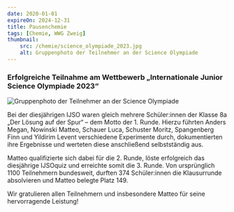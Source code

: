 ```yaml
---
date: 2020-01-01
expireOn: 2024-12-31
title: Pausenchemie
tags: [Chemie, WWG Zweig]
thumbnail: 
    src: /chemie/science_olympiade_2023.jpg
    alt: Gruppenphoto der Teilnehmer an der Science Olympiade
---
```


### Erfolgreiche Teilnahme am Wettbewerb „Internationale Junior Science Olympiade 2023“

![Gruppenphoto der Teilnehmer an der Science Olympiade](images/chemie/science_olympiade_2023.jpg)

Bei der diesjährigen IJSO waren gleich mehrere Schüler:innen der Klasse 8a „Der Lösung auf der Spur“ – dem Motto der 1. Runde. Hierzu führten Anders Megan, Nowinski Matteo, Schauer Luca, Schuster Moritz, Spangenberg Finn und Yildirim Levent verschiedene Experimente durch, dokumentierten ihre Ergebnisse und werteten diese anschließend selbstständig aus.

Matteo qualifizierte sich dabei für die 2. Runde, löste erfolgreich das diesjährige IJSOquiz und erreichte somit die 3. Runde. Von ursprünglich 1100 Teilnehmern bundesweit, durften 374 Schüler:innen die Klausurrunde absolvieren und Matteo belegte Platz 149.

Wir gratulieren allen Teilnehmern und insbesondere Matteo für seine hervorragende Leistung!
